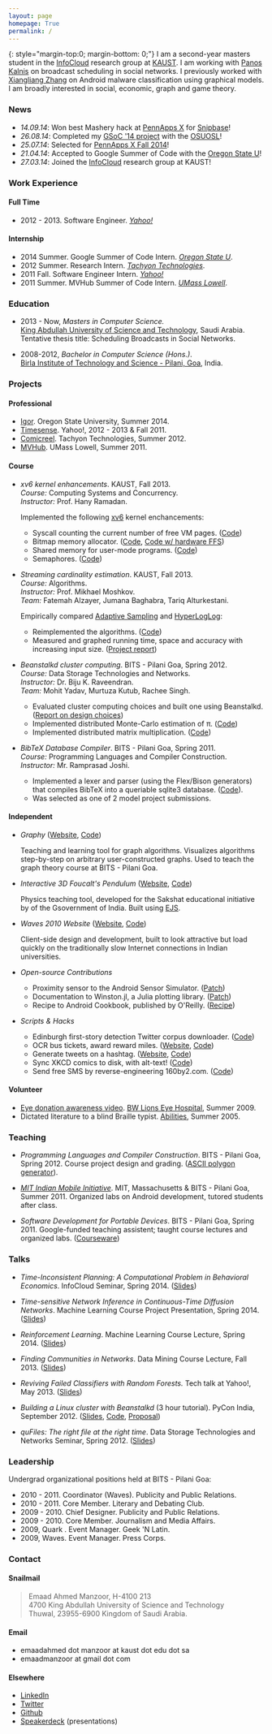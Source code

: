 ```yaml
---
layout: page
homepage: True
permalink: /
---
```


{: style="margin-top:0; margin-bottom: 0;"}
I am a second-year masters student in the [InfoCloud][1] research group at
[KAUST][2]. I am working with [Panos Kalnis][3] on broadcast scheduling in
social networks. I previously worked with [Xiangliang Zhang][5] on Android
malware classification using graphical models. I am broadly interested in
social, economic, graph and game theory.

### News

   * *14.09.14*: Won best Mashery hack at
   [PennApps X](http://2014f.pennapps.com/) for
   [Snipbase](http://challengepost.com/software/snipbase)!
   * *26.08.14*: Completed my [GSoC '14 project][7] with the [OSUOSL][6]!
   * *25.07.14*: Selected for
   [PennApps X Fall 2014](http://2014f.pennapps.com/)!
   * *21.04.14*: Accepted to Google Summer of Code with the [Oregon State U][6]!
   * *27.03.14*: Joined the [InfoCloud][1] research group at KAUST!

### Work Experience

#### Full Time

   * 2012 - 2013. Software Engineer. *[Yahoo!][8]*

#### Internship

   * 2014 Summer. Google Summer of Code Intern. *[Oregon State U][6]*.
   * 2012 Summer. Research Intern. *[Tachyon Technologies][9]*.
   * 2011 Fall. Software Engineer Intern. *[Yahoo!][8]*
   * 2011 Summer. MVHub Summer of Code Intern. *[UMass Lowell][10]*.

### Education

   * 2013 - Now, *Masters in Computer Science.*
     <br/>[King Abdullah University of Science and Technology][2], Saudi Arabia.
     <br/>Tentative thesis title: Scheduling Broadcasts in Social Networks.

   * 2008-2012, *Bachelor in Computer Science (Hons.)*.
     <br/>[Birla Institute of Technology and Science - Pilani, Goa][4], India.

### Projects

#### Professional

   * [Igor](/osuosl/). Oregon State University, Summer 2014.
   * [Timesense](/yahoo/). Yahoo!, 2012 - 2013 & Fall 2011. 
   * [Comicreel](/tachyon/). Tachyon Technologies, Summer 2012.
   * [MVHub](http://thecsl.org/go/fake-blog/packaged_divorce.shtml). UMass Lowell, Summer 2011.

#### Course

   * *xv6 kernel enhancements*. KAUST, Fall 2013.<br/>
      *Course:* Computing Systems and Concurrency.<br/>
      *Instructor:* Prof. Hany Ramadan.

      Implemented the following [xv6](http://pdos.csail.mit.edu/6.828/2012/xv6.html) kernel enchancements:

      * Syscall counting the current number of free VM pages. ([Code](https://github.com/emaadmanzoor/xv6/tree/used-pages-syscall))
      * Bitmap memory allocator. ([Code](https://github.com/emaadmanzoor/xv6/tree/free-memory-bitmap), [Code w/ hardware FFS](https://github.com/emaadmanzoor/xv6/tree/hardware-ffs))
      * Shared memory for user-mode programs. ([Code](https://github.com/emaadmanzoor/xv6/tree/shared-memory))
      * Semaphores. ([Code](https://github.com/emaadmanzoor/xv6/tree/semaphores))

   * *Streaming cardinality estimation*. KAUST, Fall 2013.<br/>
      *Course:* Algorithms.<br/>
      *Instructor:* Prof. Mikhael Moshkov.<br/>
      *Team:* Fatemah Alzayer, Jumana Baghabra, Tariq Alturkestani.

      Empirically compared [Adaptive Sampling](http://hal.archives-ouvertes.fr/docs/00/07/55/33/PDF/RR-1025.pdf) and [HyperLogLog](http://algo.inria.fr/flajolet/Publications/FlFuGaMe07.pdf):

      * Reimplemented the algorithms. ([Code](https://github.com/emaadmanzoor/streaming-unique-counting))
      * Measured and graphed running time, space and accuracy with increasing input size. ([Project report](https://www.dropbox.com/s/xa8hir3x2zlwv31/CS260_Final_Report.pdf))

   * *Beanstalkd cluster computing*. BITS - Pilani Goa, Spring 2012.<br/>
      *Course:* Data Storage Technologies and Networks.<br/>
      *Instructor:* Dr. Biju K. Raveendran.<br/>
      *Team:* Mohit Yadav, Murtuza Kutub, Rachee Singh.

      * Evaluated cluster computing choices and built one using Beanstalkd. ([Report on design choices](http://eyeshalfclosed.com/blog/2012/03/17/throwing-darts/))
      * Implemented distributed Monte-Carlo estimation of π. ([Code](https://github.com/emaadmanzoor/distributed-pi-estimation))
      * Implemented distributed matrix multiplication. ([Code](https://github.com/racheesingh/Beanstalkd-Cluster))

   * *BibTeX Database Compiler*. BITS - Pilani Goa, Spring 2011.<br/>
      *Course:* Programming Languages and Compiler Construction.<br/>
      *Instructor:* Mr. Ramprasad Joshi.<br/>

      * Implemented a lexer and parser (using the Flex/Bison generators) that compiles BibTeX into a queriable sqlite3 database. ([Code](https://github.com/emaadmanzoor/bib2sqlite)).
      * Was selected as one of 2 model project submissions.

#### Independent

   * *Graphy* ([Website](http://emaadmanzoor.github.io/graphy/), [Code](https://github.com/emaadmanzoor/graphy/))

      Teaching and learning tool for graph algorithms. Visualizes algorithms step-by-step on arbitrary user-constructed graphs. Used to teach the graph theory course at BITS - Pilani Goa.

   * *Interactive 3D Foucalt's Pendulum* ([Website](http://ictwiki.iitk.ernet.in/wiki/index.php/Animations_in_Physics), [Code](https://github.com/racheesingh/Physics-Simulations))

      Physics teaching tool, developed for the Sakshat educational initiative by of the Gsovernment of India. Built using [EJS](http://fem.um.es/Ejs/).

   * *Waves 2010 Website* ([Website](http://www.bits-waves.org/2010/), [Code](https://github.com/emaadmanzoor/openwaves2010))

      Client-side design and development, built to look attractive but load quickly on the traditionally slow Internet connections in Indian universities.

   * *Open-source Contributions*
      * Proximity sensor to the Android Sensor Simulator. ([Patch](http://code.google.com/p/openintents/source/detail?r=3280))
      * Documentation to Winston.jl, a Julia plotting library. ([Patch](https://github.com/nolta/Winston.jl/issues/38))
      * Recipe to Android Cookbook, published by O'Reilly. ([Recipe](https://www.androidcookbook.com/Recipe.seam?recipeId=1229))

   * *Scripts & Hacks*
      * Edinburgh first-story detection Twitter corpus downloader. ([Code](https://gist.github.com/emaadmanzoor/5019020))
      * OCR bus tickets, award reward miles. ([Website](http://bmtcmiles.herokuapp.com/), [Code](https://github.com/emaadmanzoor/bmtc-miles/))
      * Generate tweets on a hashtag. ([Website](http://lyrebird.herokuapp.com/), [Code](https://github.com/emaadmanzoor/lyrebird))
      * Sync XKCD comics to disk, with alt-text! ([Code](https://github.com/emaadmanzoor/xkcd.pl))
      * Send free SMS by reverse-engineering 160by2.com. ([Code](https://github.com/emaadmanzoor/pyFreeSMS))

#### Volunteer

   * [Eye donation awareness video](http://www.youtube.com/watch?v=4GYvi0BYvks). [BW Lions Eye Hospital](http://www.bwlionseye.org/), Summer 2009.
   * Dictated literature to a blind Braille typist. [Abilities](http://www.ashanet.org/projects/project-view.php?p=5]), Summer 2005.

### Teaching

   * *Programming Languages and Compiler Construction*. BITS - Pilani Goa, Spring 2012. Course project design and grading. ([ASCII polygon generator](https://github.com/racheesingh/Regular-Polygon-Generator)).

   * *[MIT Indian Mobile Initiative](http://globalchallenge.mit.edu/teams/view/148)*. MIT, Massachusetts & BITS - Pilani Goa, Summer 2011. Organized labs on Android development, tutored students after class.

   * *Software Development for Portable Devices*. BITS - Pilani Goa, Spring 2011. Google-funded teaching assistent; taught course lectures and organized labs. ([Courseware](http://bit.ly/emaadcourseware))

### Talks

   * *Time-Inconsistent Planning: A Computational Problem in Behavioral Economics*. InfoCloud Seminar, Spring 2014. ([Slides](https://speakerdeck.com/emaadmanzoor/time-inconsistent-planning))

   * *Time-sensitive Network Inference in Continuous-Time Diffusion Networks*. Machine Learning Course Project Presentation, Spring 2014. ([Slides](https://speakerdeck.com/emaadmanzoor/time-sensitive-network-inference-in-diffusion-networks))

   * *Reinforcement Learning*. Machine Learning Course Lecture, Spring 2014. ([Slides](https://speakerdeck.com/emaadmanzoor/reinforcement-learning))

   * *Finding Communities in Networks*. Data Mining Course Lecture, Fall 2013. ([Slides](https://speakerdeck.com/emaadmanzoor/finding-communities-in-networks))

   * *Reviving Failed Classifiers with Random Forests.* Tech talk at Yahoo!, May 2013. ([Slides](https://speakerdeck.com/emaadmanzoor/reviving-failed-classifiers-with-random-forests))

   * *Building a Linux cluster with Beanstalkd* (3 hour tutorial). PyCon India, September 2012. ([Slides](https://speakerdeck.com/emaadmanzoor/building-a-cluster-with-python-and-beanstalkd), [Code](https://github.com/emaadmanzoor/beanstalkd-pycon2012-tutorial/), [Proposal](http://in.pycon.org/2012/funnel/pyconindia2012/55-simple-linux-cluster-with-python-and-beanstalkd))

   * *quFiles: The right file at the right time*. Data Storage Technologies and Networks Seminar, Spring 2012. ([Slides](https://speakerdeck.com/emaadmanzoor/qufiles-the-right-file-at-the-right-time))

### Leadership

Undergrad organizational positions held at BITS - Pilani Goa:

   * 2010 - 2011. Coordinator (Waves). Publicity and Public Relations.
   * 2010 - 2011. Core Member. Literary and Debating Club.
   * 2009 - 2010. Chief Designer. Publicity and Public Relations.
   * 2009 - 2010. Core Member. Journalism and Media Affairs.
   * 2009, Quark . Event Manager. Geek 'N Latin.
   * 2009, Waves. Event Manager. Press Corps.

### Contact

#### Snailmail

> Emaad Ahmed Manzoor, H-4100 213<br/>
> 4700 King Abdullah University of Science and Technology<br/>
> Thuwal, 23955-6900 Kingdom of Saudi Arabia.<br/>

#### Email

   * emaadahmed dot manzoor at kaust dot edu dot sa
   * emaadmanzoor at gmail dot com

#### Elsewhere

   * [LinkedIn](https://linkedin.com/in/emaadmanzoor)
   * [Twitter](https://twitter.com/emaadmanzoor)
   * [Github](https://github.com/emaadmanzoor)
   * [Speakerdeck](https://speakerdeck.com/emaadmanzoor) (presentations)

[1]: http://cloud.kaust.edu.sa/
[2]: http://www.kaust.edu.sa/
[3]: http://www.panoskalnis.com/
[4]: http://www.bits-pilani.ac.in/goa/
[5]: https://www.lri.fr/~xlzhang/
[6]: https://www.google-melange.com/gsoc/org2/google/gsoc2014/osuosl
[7]: https://www.google-melange.com/gsoc/project/details/google/gsoc2014/emaadmanzoor/5693417237512192
[8]: http://www.yahoo.com/
[9]: http://tachyon.in
[10]: http://uml.edu
